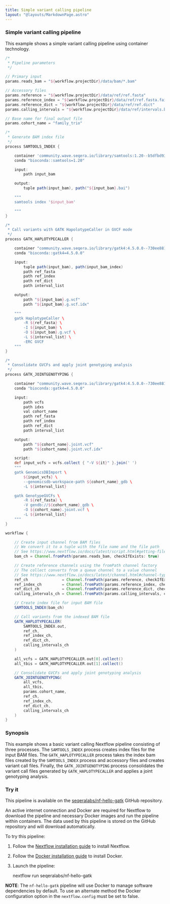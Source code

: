 ```yaml
---
title: Simple variant calling pipeline
layout: "@layouts/MarkdownPage.astro"
---
```


<div class="blg-summary example">
<h3>Simple variant calling pipeline</h3>

<p class="text-muted">
    This example shows a simple variant calling pipeline using container technology.
</p>

```groovy
/*
 * Pipeline parameters
 */

// Primary input
params.reads_bam = "${workflow.projectDir}/data/bam/*.bam"

// Accessory files
params.reference = "${workflow.projectDir}/data/ref/ref.fasta"
params.reference_index = "${workflow.projectDir}/data/ref/ref.fasta.fai"
params.reference_dict = "${workflow.projectDir}/data/ref/ref.dict"
params.calling_intervals = "${workflow.projectDir}/data/ref/intervals.bed"

// Base name for final output file
params.cohort_name = "family_trio"

/*
 * Generate BAM index file
 */
process SAMTOOLS_INDEX {

    container 'community.wave.seqera.io/library/samtools:1.20--b5dfbd93de237464'
    conda "bioconda::samtools=1.20"

    input:
        path input_bam

    output:
        tuple path(input_bam), path("${input_bam}.bai")

    """
    samtools index '$input_bam'

    """
}

/*
 * Call variants with GATK HapolotypeCaller in GVCF mode
 */
process GATK_HAPLOTYPECALLER {

    container "community.wave.seqera.io/library/gatk4:4.5.0.0--730ee8817e436867"
    conda "bioconda::gatk4=4.5.0.0"

    input:
        tuple path(input_bam), path(input_bam_index)
        path ref_fasta
        path ref_index
        path ref_dict
        path interval_list

    output:
        path "${input_bam}.g.vcf"
        path "${input_bam}.g.vcf.idx"

    """
    gatk HaplotypeCaller \
        -R ${ref_fasta} \
        -I ${input_bam} \
        -O ${input_bam}.g.vcf \
        -L ${interval_list} \
        -ERC GVCF
    """
}

/*
 * Consolidate GVCFs and apply joint genotyping analysis
 */
process GATK_JOINTGENOTYPING {

    container "community.wave.seqera.io/library/gatk4:4.5.0.0--730ee8817e436867"
    conda "bioconda::gatk4=4.5.0.0"

    input:
        path vcfs
        path idxs
        val cohort_name
        path ref_fasta
        path ref_index
        path ref_dict
        path interval_list

    output:
        path "${cohort_name}.joint.vcf"
        path "${cohort_name}.joint.vcf.idx"

    script:
    def input_vcfs = vcfs.collect { "-V ${it}" }.join(' ')
    """
    gatk GenomicsDBImport \
        ${input_vcfs} \
        --genomicsdb-workspace-path ${cohort_name}_gdb \
        -L ${interval_list}

    gatk GenotypeGVCFs \
        -R ${ref_fasta} \
        -V gendb://${cohort_name}_gdb \
        -O ${cohort_name}.joint.vcf \
        -L ${interval_list}
    """
}

workflow {

    // Create input channel from BAM files
    // We convert it to a tuple with the file name and the file path
    // See https://www.nextflow.io/docs/latest/script.html#getting-file-attributes
    bam_ch = Channel.fromPath(params.reads_bam, checkIfExists: true)

    // Create reference channels using the fromPath channel factory
    // The collect converts from a queue channel to a value channel
    // See https://www.nextflow.io/docs/latest/channel.html#channel-types for details
    ref_ch               = Channel.fromPath(params.reference, checkIfExists: true).collect()
    ref_index_ch         = Channel.fromPath(params.reference_index, checkIfExists: true).collect()
    ref_dict_ch          = Channel.fromPath(params.reference_dict, checkIfExists: true).collect()
    calling_intervals_ch = Channel.fromPath(params.calling_intervals, checkIfExists: true).collect()

    // Create index file for input BAM file
    SAMTOOLS_INDEX(bam_ch)

    // Call variants from the indexed BAM file
    GATK_HAPLOTYPECALLER(
        SAMTOOLS_INDEX.out,
        ref_ch,
        ref_index_ch,
        ref_dict_ch,
        calling_intervals_ch
    )

    all_vcfs = GATK_HAPLOTYPECALLER.out[0].collect()
    all_tbis = GATK_HAPLOTYPECALLER.out[1].collect()

    // Consolidate GVCFs and apply joint genotyping analysis
    GATK_JOINTGENOTYPING(
        all_vcfs,
        all_tbis,
        params.cohort_name,
        ref_ch,
        ref_index_ch,
        ref_dict_ch,
        calling_intervals_ch
    )
}
```

</div>

### Synopsis

This example shows a basic variant calling Nextflow pipeline consisting of three processes. The `SAMTOOLS_INDEX` process creates index files for the input BAM files. The `GATK_HAPLOTYPECALLER` process takes the index bam files created by the `SAMTOOLS_INDEX` process and accessory files and creates variant call files. Finally, the `GATK_JOINTGENOTYPING` process consolidates the variant call files generated by `GATK_HAPLOTYPECALLER` and applies a joint genotyping analysis.

### Try it

This pipeline is available on the [seqeralabs/nf-hello-gatk](https://github.com/seqeralabs/nf-hello-gatk) GitHub repository.

An active internet connection and Docker are required for Nextflow to download the pipeline and necessary Docker images and run the pipeline within containers. The data used by this pipeline is stored on the GitHub repository and will download automatically.

To try this pipeline:

1. Follow the [Nextflow installation guide](https://www.nextflow.io/docs/latest/install.html#install-nextflow) to install Nextflow.
2. Follow the [Docker installation guide](https://docs.docker.com/get-started/get-docker/) to install Docker.
2. Launch the pipeline:

    nextflow run seqeralabs/nf-hello-gatk

**NOTE**: The `nf-hello-gatk` pipeline will use Docker to manage software dependencies by default. To use an alternate method the Docker configuration option in the `nextflow.config` must be set to false.
